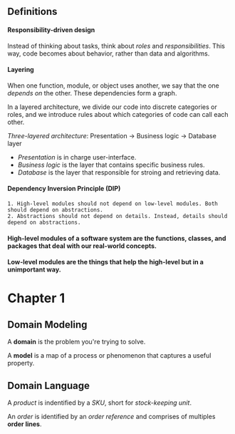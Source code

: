 ## Definitions

#### Responsibility-driven design
Instead of thinking about tasks, think about *roles* and *responsibilities*. This way, code becomes about behavior, rather than data and algorithms. 

#### **Layering**
When one function, module, or object uses another, we say that the one *depends on* the other. These dependencies form a graph. 

In a layered architecture, we divide our code into discrete categories or roles, and we introduce rules about which categories of code can call each other. 

*Three-layered architecture*: Presentation -> Business logic -> Database layer
* *Presentation* is in charge user-interface. 
* *Business logic* is the layer that contains specific business rules.
* *Database* is the layer that responsible for stroing and retrieving data.

#### **Dependency Inversion Principle** (DIP)
    1. High-level modules should not depend on low-level modules. Both should depend on abstractions.
    2. Abstractions should not depend on details. Instead, details should depend on abstractions.

#### **High-level modules** of a software system are the functions, classes, and packages that deal with our real-world concepts. 
#### **Low-level modules** are the things that help the high-level but in a unimportant way. 

# **Chapter 1**
## **Domain Modeling**

A **domain** is the problem you're trying to solve. 

A **model** is a map of a process or phenomenon that captures a useful property. 

## **Domain Language**
A *product* is indentified by a *SKU*, short for *stock-keeping unit*. 

An *order* is identified by an *order reference* and comprises of multiples **order lines**. 


